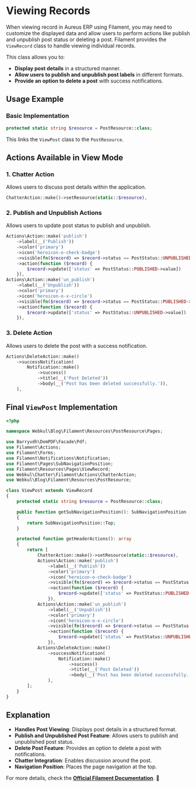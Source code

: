 # **Viewing Records**

When viewing record in Aureus ERP using Filament, you may need to customize the displayed data and allow users to perform actions like publish and unpublish post status or deleting a post. Filament provides the `ViewRecord` class to handle viewing individual records.

This class allows you to:

- **Display post details** in a structured manner.
- **Allow users to publish and unpublish post labels** in different formats.
- **Provide an option to delete a post** with success notifications.

## **Usage Example**

### **Basic Implementation**

```php
protected static string $resource = PostResource::class;
```

This links the `ViewPost` class to the `PostResource`.

## **Actions Available in View Mode**

### **1. Chatter Action**

Allows users to discuss post details within the application.

```php
ChatterAction::make()->setResource(static::$resource),
```

### **2. Publish and Unpublish Actions**

Allows users to update post status to publish and unpublish.

```php
Actions\Action::make('publish')
    ->label(__('Publish'))
    ->color('primary')
    ->icon('heroicon-o-check-badge')
    ->visible(fn($record) => $record->status == PostStatus::UNPUBLISHED->value)
    ->action(function ($record) {
        $record->update(['status' => PostStatus::PUBLISHED->value])
    }),
Actions\Action::make('un_publish')
    ->label(__('Unpublish'))
    ->color('primary')
    ->icon('heroicon-o-x-circle')
    ->visible(fn($record) => $record->status == PostStatus::PUBLISHED->value)
    ->action(function ($record) {
        $record->update(['status' => PostStatus::UNPUBLISHED->value])
    }),
```

### **3. Delete Action**

Allows users to delete the post with a success notification.

```php
Actions\DeleteAction::make()
    ->successNotification(
        Notification::make()
            ->success()
            ->title(__('Post Deleted'))
            ->body(__('Post has been deleted successfully.')),
    ),
```

## **Final `ViewPost` Implementation**

```php
<?php

namespace Webkul\Blog\Filament\Resources\PostResource\Pages;

use Barryvdh\DomPDF\Facade\Pdf;
use Filament\Actions;
use Filament\Forms;
use Filament\Notifications\Notification;
use Filament\Pages\SubNavigationPosition;
use Filament\Resources\Pages\ViewRecord;
use Webkul\Chatter\Filament\Actions\ChatterAction;
use Webkul\Blog\Filament\Resources\PostResource;

class ViewPost extends ViewRecord
{
    protected static string $resource = PostResource::class;

    public function getSubNavigationPosition(): SubNavigationPosition
    {
        return SubNavigationPosition::Top;
    }

    protected function getHeaderActions(): array
    {
        return [
            ChatterAction::make()->setResource(static::$resource),
            Actions\Action::make('publish')
                ->label(__('Publish'))
                ->color('primary')
                ->icon('heroicon-o-check-badge')
                ->visible(fn($record) => $record->status == PostStatus::UNPUBLISHED->value)
                ->action(function ($record) {
                    $record->update(['status' => PostStatus::PUBLISHED->value])
                }),
            Actions\Action::make('un_publish')
                ->label(__('Unpublish'))
                ->color('primary')
                ->icon('heroicon-o-x-circle')
                ->visible(fn($record) => $record->status == PostStatus::PUBLISHED->value)
                ->action(function ($record) {
                    $record->update(['status' => PostStatus::UNPUBLISHED->value])
                }),
            Actions\DeleteAction::make()
                ->successNotification(
                    Notification::make()
                        ->success()
                        ->title(__('Post Deleted'))
                        ->body(__('Post has been deleted successfully.')),
                ),
        ];
    }
}
```

## **Explanation**

- **Handles Post Viewing**: Displays post details in a structured format.
- **Publish and Unpublished Post Feature**: Allows users to publish and unpublished post status.
- **Delete Post Feature**: Provides an option to delete a post with notifications.
- **Chatter Integration**: Enables discussion around the post.
- **Navigation Position**: Places the page navigation at the top.

For more details, check the **[Official Filament Documentation](https://filamentphp.com/docs/3.x/panels/resources/viewing-records)**. 🚀
